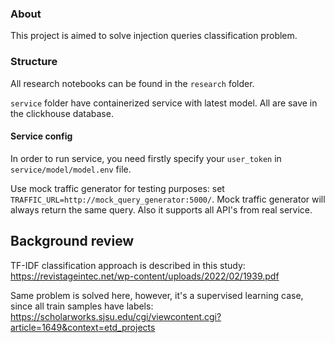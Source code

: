### About

This project is aimed to solve injection queries classification problem.

### Structure

All research notebooks can be found in the `research` folder.

`service` folder have containerized service with latest model.
All are save in the clickhouse database.

#### Service config

In order to run service, you need firstly specify your `user_token` in `service/model/model.env` file.

Use mock traffic generator for testing purposes: set `TRAFFIC_URL=http://mock_query_generator:5000/`.
Mock traffic generator will always return the same query. Also it supports all API's from real service.



## Background review

TF-IDF classification approach is described in this study: https://revistageintec.net/wp-content/uploads/2022/02/1939.pdf

Same problem is solved here, however, it's a supervised learning case, since all train samples have labels:
https://scholarworks.sjsu.edu/cgi/viewcontent.cgi?article=1649&context=etd_projects
